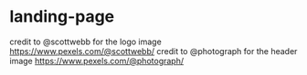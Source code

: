 # landing-page
credit to @scottwebb for the logo image
https://www.pexels.com/@scottwebb/
credit to @photograph for the header image
https://www.pexels.com/@photograph/